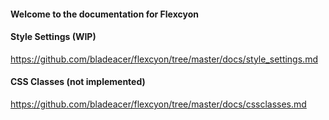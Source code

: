 #### Welcome to the documentation for Flexcyon

#### Style Settings (WIP)
https://github.com/bladeacer/flexcyon/tree/master/docs/style_settings.md

#### CSS Classes (not implemented)
https://github.com/bladeacer/flexcyon/tree/master/docs/cssclasses.md
